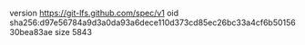 version https://git-lfs.github.com/spec/v1
oid sha256:d97e56784a9d3a0da93a6dece110d373cd85ec26bc33a4cf6b5015630bea83ae
size 5843
